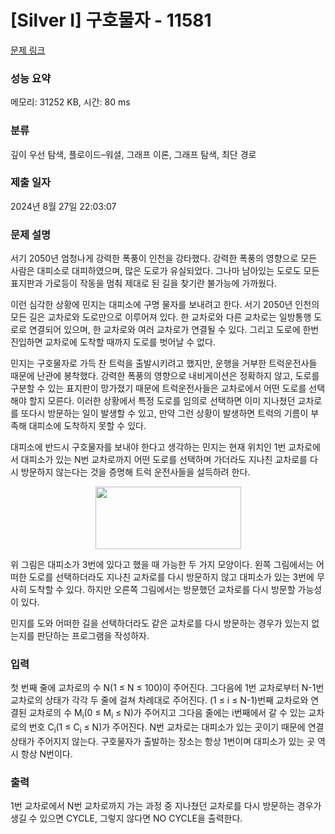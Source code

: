 # [Silver I] 구호물자 - 11581 

[문제 링크](https://www.acmicpc.net/problem/11581) 

### 성능 요약

메모리: 31252 KB, 시간: 80 ms

### 분류

깊이 우선 탐색, 플로이드–워셜, 그래프 이론, 그래프 탐색, 최단 경로

### 제출 일자

2024년 8월 27일 22:03:07

### 문제 설명

<p>서기 2050년 엄청나게 강력한 폭풍이 인천을 강타했다. 강력한 폭풍의 영향으로 모든 사람은 대피소로 대피하였으며, 많은 도로가 유실되었다. 그나마 남아있는 도로도 모든 표지판과 가로등이 작동을 멈춰 제대로 된 길을 찾기란 불가능에 가까웠다.</p>

<p>이런 심각한 상황에 민지는 대피소에 구명 물자를 보내려고 한다. 서기 2050년 인천의 모든 길은 교차로와 도로만으로 이루어져 있다. 한 교차로와 다른 교차로는 일방통행 도로로 연결되어 있으며, 한 교차로와 여러 교차로가 연결될 수 있다. 그리고 도로에 한번 진입하면 교차로에 도착할 때까지 도로를 벗어날 수 없다.</p>

<p>민지는 구호물자로 가득 찬 트럭을 출발시키려고 했지만, 운행을 거부한 트럭운전사들 때문에 난관에 봉착했다. 강력한 폭풍의 영향으로 내비게이션은 정확하지 않고, 도로를 구분할 수 있는 표지판이 망가졌기 때문에 트럭운전사들은 교차로에서 어떤 도로를 선택해야 할지 모른다. 이러한 상황에서 특정 도로를 임의로 선택하면 이미 지나쳤던 교차로를 또다시 방문하는 일이 발생할 수 있고, 만약 그런 상황이 발생하면 트럭의 기름이 부족해 대피소에 도착하지 못할 수 있다.</p>

<p>대피소에 반드시 구호물자를 보내야 한다고 생각하는 민지는 현재 위치인 1번 교차로에서 대피소가 있는 N번 교차로까지 어떤 도로를 선택하며 가더라도 지나친 교차로를 다시 방문하지 않는다는 것을 증명해 트럭 운전사들을 설득하려 한다.</p>

<p style="text-align:center"><img alt="" src="https://onlinejudgeimages.s3-ap-northeast-1.amazonaws.com/problem/11581/1.png" style="height:100px; width:233px"></p>

<p>위 그림은 대피소가 3번에 있다고 했을 때 가능한 두 가지 모양이다. 왼쪽 그림에서는 어떠한 도로를 선택하더라도 지나친 교차로를 다시 방문하지 않고 대피소가 있는 3번에 무사히 도착할 수 있다. 하지만 오른쪽 그림에서는 방문했던 교차로를 다시 방문할 가능성이 있다.</p>

<p>민지를 도와 어떠한 길을 선택하더라도 같은 교차로를 다시 방문하는 경우가 있는지 없는지를 판단하는 프로그램을 작성하자.</p>

### 입력 

 <p>첫 번째 줄에 교차로의 수 N(1 ≤ N ≤ 100)이 주어진다. 그다음에 1번 교차로부터 N-1번 교차로의 상태가 각각 두 줄에 걸쳐 차례대로 주어진다. (1 ≤ i ≤ N-1)번째 교차로와 연결된 교차로의 수 M<sub>i</sub>(0 ≤ M<sub>i</sub> ≤ N)가 주어지고 그다음 줄에는 i번째에서 갈 수 있는 교차로의 번호 C<sub>i</sub>(1 ≤ C<sub>i</sub> ≤ N)가 주어진다. N번 교차로는 대피소가 있는 곳이기 때문에 연결 상태가 주어지지 않는다. 구호물자가 출발하는 장소는 항상 1번이며 대피소가 있는 곳 역시 항상 N번이다.</p>

### 출력 

 <p>1번 교차로에서 N번 교차로까지 가는 과정 중 지나쳤던 교차로를 다시 방문하는 경우가 생길 수 있으면 CYCLE, 그렇지 않다면 NO CYCLE을 출력한다.</p>

